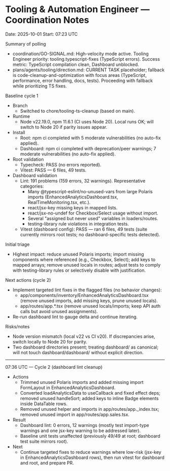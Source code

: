 # Tooling & Automation Engineer — Coordination Notes

Date: 2025-10-01
Start: 07:23 UTC

Summary of polling
- coordination/GO-SIGNAL.md: High-velocity mode active. Tooling Engineer priority: tooling.typescript-fixes (TypeScript errors). Success metric: TypeScript compilation clean, Dashboard unblocked.
- plans/agents/tooling/direction.md: CURRENT TASK placeholder; fallback is code-cleanup-and-optimization with focus areas (TypeScript, performance, error handling, docs, tests). Proceeding with fallback while prioritizing TS fixes.

Baseline cycle 1
- Branch
  - Switched to chore/tooling-ts-cleanup (based on main).
- Runtime
  - Node v22.19.0, npm 11.6.1 (CI uses Node 20). Local runs OK; will switch to Node 20 if parity issues appear.
- Install
  - Root: npm ci completed with 5 moderate vulnerabilities (no auto-fix applied).
  - Dashboard: npm ci completed with deprecation/peer warnings; 7 moderate vulnerabilities (no auto-fix applied).
- Root validation
  - Typecheck: PASS (no errors reported).
  - Vitest: PASS — 6 files, 49 tests.
- Dashboard validation
  - Lint: 191 problems (159 errors, 32 warnings). Representative categories:
    - Many @typescript-eslint/no-unused-vars from large Polaris imports (EnhancedAnalyticsDashboard.tsx, RealTimeMonitoring.tsx, etc.).
    - react/jsx-key missing keys in mapped lists.
    - react/jsx-no-undef for Checkbox/Select usage without import.
    - Several "assigned but never used" variables in loaders/routes.
    - testing-library rule violations in integration tests.
  - Vitest (dashboard config): PASS — ran 6 files, 49 tests (suite currently mirrors root tests; no dashboard-specific tests detected).

Initial triage
- Highest impact: reduce unused Polaris imports; import missing components where referenced (e.g., Checkbox, Select); add keys to mapped arrays; remove unused locals in routes; adjust tests to comply with testing-library rules or selectively disable with justification.

Next actions (cycle 2)
- Implement targeted lint fixes in the flagged files (no behavior changes):
  - app/components/inventory/EnhancedAnalyticsDashboard.tsx (remove unused imports, add missing keys, prune unused locals).
  - app/routes/app.*.tsx (remove unused locals/imports; keep API auth calls but avoid unused assignments).
- Re-run dashboard lint to gauge delta and continue iterating.

Risks/notes
- Node version mismatch (local v22 vs CI v20). If discrepancies arise, switch locally to Node 20 for parity.
- Two dashboard directories present; treating dashboard/ as canonical; will not touch dashboard/dashboard/ without explicit direction.

---

07:36 UTC — Cycle 2 (dashboard lint cleanup)
- Actions
  - Trimmed unused Polaris imports and added missing import FormLayout in EnhancedAnalyticsDashboard.
  - Converted loadAnalyticsData to useCallback and fixed effect deps; removed unused handleSort; added keys to inline Badge elements inside DataTable rows.
  - Removed unused helper and imports in app/routes/app._index.tsx; removed unused import in app/routes/app.sales.tsx.
- Result
  - Dashboard lint: 0 errors, 12 warnings (mostly test import-type warnings and one jsx-key warning to be addressed later).
  - Baseline unit tests unaffected (previously 49/49 at root; dashboard test suite mirrors root).
- Next
  - Continue targeted fixes to reduce warnings where low-risk (jsx-key in EnhancedAnalyticsDashboard rows), then run vitest for dashboard and root, and prepare PR.
